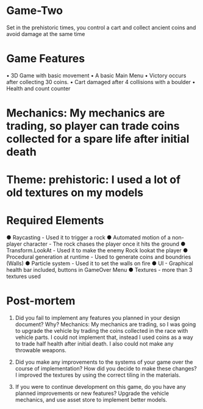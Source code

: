 # Game-Two
Set in the prehistoric times, you control a cart and collect ancient coins and avoid damage at the same time

# Game Features

•	3D Game with basic movement
•	A basic Main Menu
•	Victory occurs after collecting 30 coins.
•	Cart damaged after 4 collisions with a boulder
•	Health and count counter

# Mechanics: My mechanics are trading, so player can trade coins collected for a spare life after initial death

# Theme: prehistoric: I used a lot of old textures on my models

# Required Elements
● Raycasting - Used it to trigger a rock
● Automated motion of a non-player character - The rock chases the player once it hits the ground
● Transform.LookAt - Used it to make the enemy Rock lookat the player
● Procedural generation at runtime - Used to generate coins and boundries (Walls)
● Particle system - Used it to set the walls on fire
● UI - Graphical health bar included, buttons in GameOver Menu
● Textures - more than 3 textures used


# Post-mortem
1. Did you fail to implement any features you planned in your design document? Why?
Mechanics: My mechanics are trading, so I was going to upgrade the vehicle by trading the coins collected in the race with vehicle parts.
I could not implement that, instead I used coins as a way to trade half health after initial death.
I also could not make any throwable weapons.

2. Did you make any improvements to the systems of your game over the course of implementation? How did you decide to make these changes?
I improved the textures by using the correct tiling in the materials.

3. If you were to continue development on this game, do you have any planned improvements or new features?
Upgrade the vehicle mechanics, and use asset store to implement better models.
